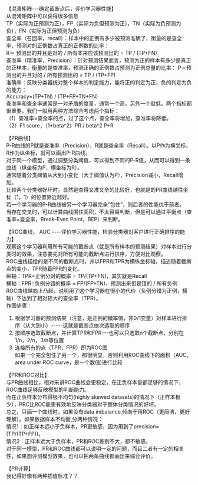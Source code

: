 【混淆矩阵---确定截断点后，评价学习器性能】  
从混淆矩阵中可以获得很多信息  
TP（实际为正预测为正），FP（实际为负但预测为正），TN（实际为负预测为负），FN（实际为正但预测为负）  
查全率（召回率，recall）：样本中的正例有多少被预测准确了，衡量的是查全率，预测对的正例数占真正的正例数的比率：  
R＝ 预测出的并且是对的 / 所有本来应该预测出的 = TP / (TP+FN)  
查准率（精准率，Precision）：针对预测结果而言，预测为正的样本有多少是真正的正样本，衡量的是查准率，预测正确的正例数占预测为正例总量的比率：
P＝预测出的并且对的 / 所有预测出的 = TP / (TP+FP)  
准确率：反映分类器统对整个样本的判定能力，能将正的判定为正，负的判定为负的能力：  
Accuracy=(TP+TN) / (TP+FP+TN+FN)  
查准率和查全率通常是一对矛盾的度量，通常一个高，另外一个就低。两个指标都很重要，我们一般用两种方法综合考虑两个指标：  
（1）查准率=查全率的点，过了这个点，查全率将增加，查准率将降低。  
（2）F1 score，（1+beta^2）PR / beta^2 P+R  
  
【PR曲线】  
P-R曲线的P就是查准率（Precision），R就是查全率（Recall）。以P作为横坐标，R作为纵坐标，就可以画出P-R曲线。  
对于同一个模型，通过调整分类阈值，可以得到不同的P-R值，从而可以得到一条曲线（纵坐标为P，横坐标为R）。  
通常随着分类阈值从大到小变化（大于阈值认为P），Precision减小，Recall增加。  
比较两个分类器好坏时，显然是查得又准又全的比较好，也就是的PR曲线越往坐标（1，1）的位置靠近越好。  
若一个学习器的P-R曲线被另一个学习器完全”包住”，则后者的性能优于前者。  
当存在交叉时，可以计算曲线围住面积，不太容易判断，但是可以通过平衡点（查准率=查全率，Break-Even Point，BEP）来判断。  
  
【ROC曲线， AUC ----评价学习器性能，检验分类器对客户进行正确排序的能力】  
观察这个学习器利用所有可能的截断点（就是所有样本的预测结果）对样本进行分类时的效果，注意要先对所有可能的截断点进行排序，方便对比观察。  
ROC曲线描绘的是不同的截断点时，并以FPR和TPR为横纵坐标轴，描述随着截断点的变小，TPR随着FPR的变化。  
纵轴：TPR=正例分对的概率 = TP/(TP+FN)，其实就是Recall  
横轴：FPR=负例分错的概率 = FP/(FP+TN)，预测出来但是错的 / 所有负例  
ROC曲线越向上凸起，说明用了这个学习器在很小的代价（负例分错为正例，横轴）下达到了相对较大的查全率（TPR）。  
作图步骤：  
1. 根据学习器的预测结果（注意，是正例的概率值，非0/1变量）对样本进行排序（从大到小）-----这就是截断点依次选取的顺序  
2. 按顺序选取截断点，并计算TPR和FPR---也可以只选取n个截断点，分别在1/n，2/n，3/n等位置  
3. 连接所有的点（TPR，FPR）即为ROC图  
如果一个完全包住了另一个，那很明显，否则利用ROC曲线下的面积（AUC，area under ROC curve，是一个数值)进行比较  
  
【PR和ROC对比】  
与PR曲线相比，相对来讲ROC曲线会更稳定，在正负样本量都足够的情况下，ROC曲线足够反映模型的判断能力。  
而在正负样本分布得极不均匀(highly skewed datasets)的情况下（正样本极少），PRC比ROC能更有效地反映分类器对于整体分类情况的好坏。  
总之，只画一个曲线时，如果没有data imbalance,倾向于用ROC（更简洁，更好理解）。如果数据样本不均衡,分两种情况：  
情况1：如正样本远小于负样本，PR更敏感，因为用到了precision=(TP/(TP+FP))。  
情况2：正样本远大于负样本，PR和ROC差别不大，都不敏感。  
对于同一模型，PR和ROC曲线都可以说明一定的问题，而且二者有一定的相关性，如果想评测模型效果，也可以把两条曲线都画出来综合评价。  
  
【PR计算】  
我记得好像有两种插值标准？？
  
